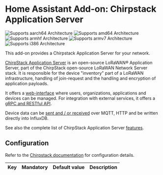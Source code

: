 # Home Assistant Add-on: Chirpstack Application Server

![Supports aarch64 Architecture][aarch64-shield] ![Supports amd64 Architecture][amd64-shield] ![Supports armhf Architecture][armhf-shield] ![Supports armv7 Architecture][armv7-shield] ![Supports i386 Architecture][i386-shield]

This add-on provides a Chirpstack Application Server for your network.

[ChirpStack Application Server][application-server] is an open-source LoRaWAN® Application Server, part of the ChirpStack open-source LoRaWAN Network Server stack. It is responsible for the device "inventory" part of a LoRaWAN infrastructure, handling of join-request and the handling and encryption of application payloads.

It offers a [web-interface][application-server-web] where users, organizations, applications and devices can be managed. For integration with external services, it offers a [gRPC and RESTful API][application-server-api].

Device data can be [sent and / or received][application-server-events] over MQTT, HTTP and be written directly into InfluxDB.

See also the complete list of ChirpStack Application Server [features][application-server-features].

## Configuration

Refer to the [Chirpstack documentation][application-server-config] for configuration details.

| Key | Mandatory | Default value | Description |
:--- | :-- | :-- | :--- |

[aarch64-shield]: https://img.shields.io/badge/aarch64-yes-green.svg
[amd64-shield]: https://img.shields.io/badge/amd64-yes-green.svg
[armhf-shield]: https://img.shields.io/badge/armhf-yes-green.svg
[armv7-shield]: https://img.shields.io/badge/armv7-yes-green.svg
[i386-shield]: https://img.shields.io/badge/i386-yes-green.svg
[application-server]: https://www.chirpstack.io/application-server/
[application-server-features]: https://www.chirpstack.io/application-server/features/
[application-server-events]: https://www.chirpstack.io/application-server/integrations/events/
[application-server-api]: https://www.chirpstack.io/application-server/api/
[application-server-web]: https://www.chirpstack.io/application-server/use/login/
[application-server-config]: https://www.chirpstack.io/application-server/install/config/
